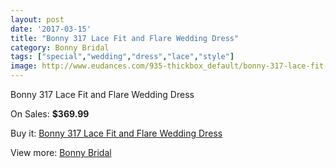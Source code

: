 ```yaml
---
layout: post
date: '2017-03-15'
title: "Bonny 317 Lace Fit and Flare Wedding Dress"
category: Bonny Bridal
tags: ["special","wedding","dress","lace","style"]
image: http://www.eudances.com/935-thickbox_default/bonny-317-lace-fit-and-flare-wedding-dress.jpg
---
```

Bonny 317 Lace Fit and Flare Wedding Dress

On Sales: **$369.99**
<a href="https://www.eudances.com/en/bonny-bridal/328-bonny-317-lace-fit-and-flare-wedding-dress.html"><amp-img layout="responsive" width="600" height="600" src="//www.eudances.com/935-thickbox_default/bonny-317-lace-fit-and-flare-wedding-dress.jpg" alt="Bonny 317 Lace Fit and Flare Wedding Dress 0" /></a>
<a href="https://www.eudances.com/en/bonny-bridal/328-bonny-317-lace-fit-and-flare-wedding-dress.html"><amp-img layout="responsive" width="600" height="600" src="//www.eudances.com/936-thickbox_default/bonny-317-lace-fit-and-flare-wedding-dress.jpg" alt="Bonny 317 Lace Fit and Flare Wedding Dress 1" /></a>

Buy it: [Bonny 317 Lace Fit and Flare Wedding Dress](https://www.eudances.com/en/bonny-bridal/328-bonny-317-lace-fit-and-flare-wedding-dress.html "Bonny 317 Lace Fit and Flare Wedding Dress")

View more: [Bonny Bridal](https://www.eudances.com/en/3-bonny-bridal "Bonny Bridal")